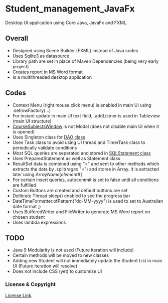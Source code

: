 # Student_management_JavaFx
Desktop UI application using Core Java, JavaFx and FXML. 

## Overall

- Designed using Scene Builder (FXML) instead of Java codes <br>
- Uses Sqlite3 as datasource<br>
- Library path are set in place of Maven Dependencies (being very early project)<br>
- Creates report in MS Word format<br>
- Is a multithreaded desktop application

## Codes

- Context Menu (right mouse click menu) is enabled in main UI using .setrowFactory(...)<br>
- For instant update in main UI text field, .addListner is used in Tableview (main UI structure)<br>
- [CourseSubjectsWindow](src/sample/fxml/CourseSubjectsWindow.fxml) is not Modal (does not disable main UI when it is opened)<br>
- Uses Singleton class for [DAO class](/src/sample/dao/DbAccess.java)<br>
- Uses Task class to avoid using UI thread and TimerTask class to periodically validate conditions<br>
- Most SQL queries are seperated and stored in [SQLStatement class](src/sample/dao/SQLStatements.java)<br>
- Uses PreparedStatement as well as Statement class<br>
- ResultSet data is combined using "=" and sent to other methods which extracts the data by .split(<em>regex</em> "=") and stores in Array. It is extracted later using <em>ArrayName</em>[<em>element#</em>]<br>
- For certain insert queries, autocommit is set to false until all conditions are fulfilled <br>
- Custom Buttons are created and default buttons are set <br> 
- Delibrate Thread.sleep() enabled to see the progress bar<br>
- DateTimeFormatter.ofPattern("dd-MM-yyyy") is used to set to Australian date format ;)<br>
- Uses BufferedWriter and FileWriter to generate MS Word report on chosen student<br>
- Uses lambda expressions<br>


## TODO
- Java 9 Modularity is not used (Future iteration will include)<br>
- Certain methods will be moved to new classes<br>
- Adding new Student will not immediately update the Student List in main UI (Future iteration will resolve)<br>
- Does not include CSS (yet) to customize UI<br>

### License & Copyright
[License Link](LICENSE). <br>

